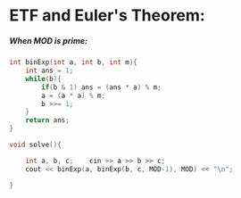 # ETF and Euler's Theorem:


##### When MOD is prime:
```cpp
int binExp(int a, int b, int m){
	int ans = 1;
	while(b){
		if(b & 1) ans = (ans * a) % m;
		a = (a * a) % m;
		b >>= 1;
	}
	return ans;
}

void solve(){

	int a, b, c;	cin >> a >> b >> c;
	cout << binExp(a, binExp(b, c, MOD-1), MOD) << "\n";

}
```